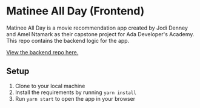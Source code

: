 # Matinee All Day (Frontend)

Matinee All Day is a movie recommendation app created by Jodi Denney and Amel Ntamark as their capstone project for Ada Developer's Academy. This repo contains the backend logic for the app.


[View the backend repo here.](https://github.com/amelntamark/matinee_all_day_backend)

## Setup

1. Clone to your local machine
2. Install the requirements by running `yarn install`
3. Run `yarn start` to open the app in your browser
